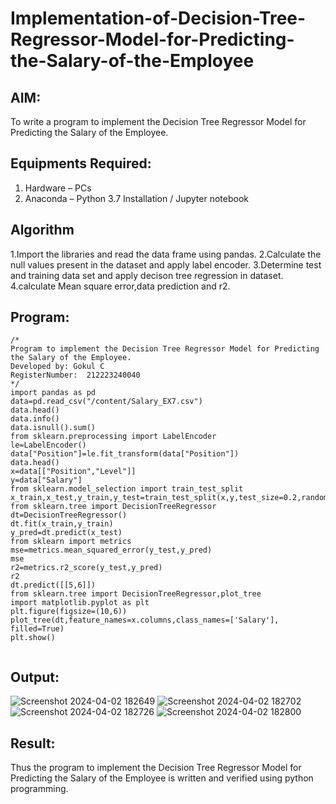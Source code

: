 # Implementation-of-Decision-Tree-Regressor-Model-for-Predicting-the-Salary-of-the-Employee

## AIM:
To write a program to implement the Decision Tree Regressor Model for Predicting the Salary of the Employee.

## Equipments Required:
1. Hardware – PCs
2. Anaconda – Python 3.7 Installation / Jupyter notebook

## Algorithm
1.Import the libraries and read the data frame using pandas.
2.Calculate the null values present in the dataset and apply label encoder.
3.Determine test and training data set and apply decison tree regression in dataset.
4.calculate Mean square error,data prediction and r2.

## Program:
```
/*
Program to implement the Decision Tree Regressor Model for Predicting the Salary of the Employee.
Developed by: Gokul C
RegisterNumber:  212223240040
*/
import pandas as pd
data=pd.read_csv("/content/Salary_EX7.csv")
data.head()
data.info()
data.isnull().sum()
from sklearn.preprocessing import LabelEncoder
le=LabelEncoder()
data["Position"]=le.fit_transform(data["Position"])
data.head()
x=data[["Position","Level"]]
y=data["Salary"]
from sklearn.model_selection import train_test_split
x_train,x_test,y_train,y_test=train_test_split(x,y,test_size=0.2,random_state=2)
from sklearn.tree import DecisionTreeRegressor
dt=DecisionTreeRegressor()
dt.fit(x_train,y_train)
y_pred=dt.predict(x_test)
from sklearn import metrics
mse=metrics.mean_squared_error(y_test,y_pred)
mse
r2=metrics.r2_score(y_test,y_pred)
r2
dt.predict([[5,6]])
from sklearn.tree import DecisionTreeRegressor,plot_tree
import matplotlib.pyplot as plt
plt.figure(figsize=(10,6))
plot_tree(dt,feature_names=x.columns,class_names=['Salary'], filled=True)
plt.show()


```

## Output:

![Screenshot 2024-04-02 182649](https://github.com/Gokul1410/Implementation-of-Decision-Tree-Regressor-Model-for-Predicting-the-Salary-of-the-Employee/assets/153058321/ac01e851-7e7d-4437-aeb5-b9784f30102e)
![Screenshot 2024-04-02 182702](https://github.com/Gokul1410/Implementation-of-Decision-Tree-Regressor-Model-for-Predicting-the-Salary-of-the-Employee/assets/153058321/752c9cff-657a-40ea-b775-37894c047b5b)
![Screenshot 2024-04-02 182726](https://github.com/Gokul1410/Implementation-of-Decision-Tree-Regressor-Model-for-Predicting-the-Salary-of-the-Employee/assets/153058321/3380f5ba-c3f1-43a6-8b90-dd7f065e1775)
![Screenshot 2024-04-02 182800](https://github.com/Gokul1410/Implementation-of-Decision-Tree-Regressor-Model-for-Predicting-the-Salary-of-the-Employee/assets/153058321/77078bdb-8b4a-4b97-aa84-64c4bbe2fc52)






## Result:
Thus the program to implement the Decision Tree Regressor Model for Predicting the Salary of the Employee is written and verified using python programming.
